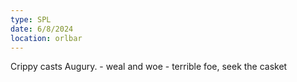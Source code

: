 ```yaml
---
type: SPL
date: 6/8/2024
location: orlbar
---
```


Crippy casts Augury. 
	- weal and woe
		- terrible foe, seek the casket


